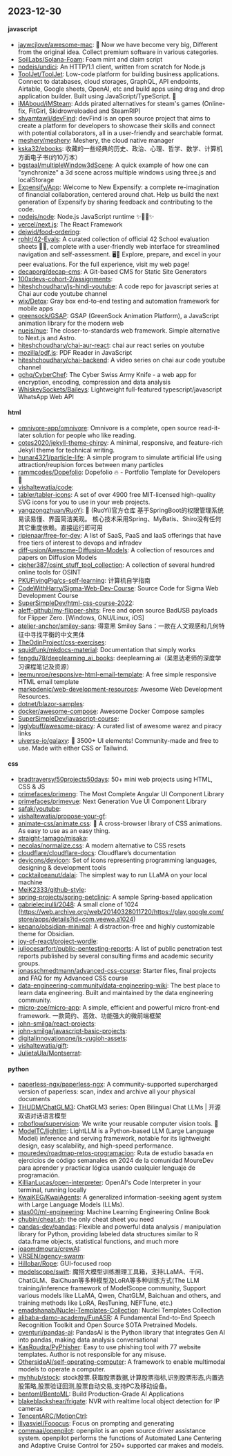 ## 2023-12-30

#### javascript
* [jaywcjlove/awesome-mac](https://github.com/jaywcjlove/awesome-mac):  Now we have become very big, Different from the original idea. Collect premium software in various categories.
* [SoilLabs/Solana-Foam](https://github.com/SoilLabs/Solana-Foam): Foam mint and claim script
* [nodejs/undici](https://github.com/nodejs/undici): An HTTP/1.1 client, written from scratch for Node.js
* [ToolJet/ToolJet](https://github.com/ToolJet/ToolJet): Low-code platform for building business applications. Connect to databases, cloud storages, GraphQL, API endpoints, Airtable, Google sheets, OpenAI, etc and build apps using drag and drop application builder. Built using JavaScript/TypeScript. 🚀
* [iMAboud/iMSteam](https://github.com/iMAboud/iMSteam): Adds pirated alternatives for steam's games (Online-fix, FitGirl, Skidrowreloaded and SteamRIP)
* [shyamtawli/devFind](https://github.com/shyamtawli/devFind): devFind is an open source project that aims to create a platform for developers to showcase their skills and connect with potential collaborators, all in a user-friendly and searchable format.
* [meshery/meshery](https://github.com/meshery/meshery): Meshery, the cloud native manager
* [kska32/ebooks](https://github.com/kska32/ebooks): 收藏的一些经典的历史、政治、心理、哲学、数学、计算机方面电子书(约10万本）
* [bgstaal/multipleWindow3dScene](https://github.com/bgstaal/multipleWindow3dScene): A quick example of how one can "synchronize" a 3d scene across multiple windows using three.js and localStorage
* [Expensify/App](https://github.com/Expensify/App): Welcome to New Expensify: a complete re-imagination of financial collaboration, centered around chat. Help us build the next generation of Expensify by sharing feedback and contributing to the code.
* [nodejs/node](https://github.com/nodejs/node): Node.js JavaScript runtime ✨🐢🚀✨
* [vercel/next.js](https://github.com/vercel/next.js): The React Framework
* [dejwid/food-ordering](https://github.com/dejwid/food-ordering): 
* [rphlr/42-Evals](https://github.com/rphlr/42-Evals): A curated collection of official 42 School evaluation sheets 📄✅, complete with a user-friendly web interface for streamlined navigation and self-assessment. 🖥️🚀 Explore, prepare, and excel in your peer evaluations. For the full experience, visit my web page!
* [decaporg/decap-cms](https://github.com/decaporg/decap-cms): A Git-based CMS for Static Site Generators
* [100xdevs-cohort-2/assignments](https://github.com/100xdevs-cohort-2/assignments): 
* [hiteshchoudhary/js-hindi-youtube](https://github.com/hiteshchoudhary/js-hindi-youtube): A code repo for javascript series at Chai aur code youtube channel
* [wix/Detox](https://github.com/wix/Detox): Gray box end-to-end testing and automation framework for mobile apps
* [greensock/GSAP](https://github.com/greensock/GSAP): GSAP (GreenSock Animation Platform), a JavaScript animation library for the modern web
* [nuejs/nue](https://github.com/nuejs/nue): The closer-to-standards web framework. Simple alternative to Next.js and Astro.
* [hiteshchoudhary/chai-aur-react](https://github.com/hiteshchoudhary/chai-aur-react): chai aur react series on youtube
* [mozilla/pdf.js](https://github.com/mozilla/pdf.js): PDF Reader in JavaScript
* [hiteshchoudhary/chai-backend](https://github.com/hiteshchoudhary/chai-backend): A video series on chai aur code youtube channel
* [gchq/CyberChef](https://github.com/gchq/CyberChef): The Cyber Swiss Army Knife - a web app for encryption, encoding, compression and data analysis
* [WhiskeySockets/Baileys](https://github.com/WhiskeySockets/Baileys): Lightweight full-featured typescript/javascript WhatsApp Web API

#### html
* [omnivore-app/omnivore](https://github.com/omnivore-app/omnivore): Omnivore is a complete, open source read-it-later solution for people who like reading.
* [cotes2020/jekyll-theme-chirpy](https://github.com/cotes2020/jekyll-theme-chirpy): A minimal, responsive, and feature-rich Jekyll theme for technical writing.
* [hunar4321/particle-life](https://github.com/hunar4321/particle-life): A simple program to simulate artificial life using attraction/reuplsion forces between many particles
* [rammcodes/Dopefolio](https://github.com/rammcodes/Dopefolio): Dopefolio 🔥 - Portfolio Template for Developers 🚀
* [vishaltewatia/code](https://github.com/vishaltewatia/code): 
* [tabler/tabler-icons](https://github.com/tabler/tabler-icons): A set of over 4900 free MIT-licensed high-quality SVG icons for you to use in your web projects.
* [yangzongzhuan/RuoYi](https://github.com/yangzongzhuan/RuoYi): 🎉 (RuoYi)官方仓库 基于SpringBoot的权限管理系统 易读易懂、界面简洁美观。 核心技术采用Spring、MyBatis、Shiro没有任何其它重度依赖。直接运行即可用
* [ripienaar/free-for-dev](https://github.com/ripienaar/free-for-dev): A list of SaaS, PaaS and IaaS offerings that have free tiers of interest to devops and infradev
* [diff-usion/Awesome-Diffusion-Models](https://github.com/diff-usion/Awesome-Diffusion-Models): A collection of resources and papers on Diffusion Models
* [cipher387/osint_stuff_tool_collection](https://github.com/cipher387/osint_stuff_tool_collection): A collection of several hundred online tools for OSINT
* [PKUFlyingPig/cs-self-learning](https://github.com/PKUFlyingPig/cs-self-learning): 计算机自学指南
* [CodeWithHarry/Sigma-Web-Dev-Course](https://github.com/CodeWithHarry/Sigma-Web-Dev-Course): Source Code for Sigma Web Development Course
* [SuperSimpleDev/html-css-course-2022](https://github.com/SuperSimpleDev/html-css-course-2022): 
* [aleff-github/my-flipper-shits](https://github.com/aleff-github/my-flipper-shits): Free and open source BadUSB payloads for Flipper Zero. [Windows, GNU/Linux, iOS]
* [atelier-anchor/smiley-sans](https://github.com/atelier-anchor/smiley-sans): 得意黑 Smiley Sans：一款在人文观感和几何特征中寻找平衡的中文黑体
* [TheOdinProject/css-exercises](https://github.com/TheOdinProject/css-exercises): 
* [squidfunk/mkdocs-material](https://github.com/squidfunk/mkdocs-material): Documentation that simply works
* [fengdu78/deeplearning_ai_books](https://github.com/fengdu78/deeplearning_ai_books): deeplearning.ai（吴恩达老师的深度学习课程笔记及资源）
* [leemunroe/responsive-html-email-template](https://github.com/leemunroe/responsive-html-email-template): A free simple responsive HTML email template
* [markodenic/web-development-resources](https://github.com/markodenic/web-development-resources): Awesome Web Development Resources.
* [dotnet/blazor-samples](https://github.com/dotnet/blazor-samples): 
* [docker/awesome-compose](https://github.com/docker/awesome-compose): Awesome Docker Compose samples
* [SuperSimpleDev/javascript-course](https://github.com/SuperSimpleDev/javascript-course): 
* [Igglybuff/awesome-piracy](https://github.com/Igglybuff/awesome-piracy): A curated list of awesome warez and piracy links
* [uiverse-io/galaxy](https://github.com/uiverse-io/galaxy): 🚀 3500+ UI elements! Community-made and free to use. Made with either CSS or Tailwind.

#### css
* [bradtraversy/50projects50days](https://github.com/bradtraversy/50projects50days): 50+ mini web projects using HTML, CSS & JS
* [primefaces/primeng](https://github.com/primefaces/primeng): The Most Complete Angular UI Component Library
* [primefaces/primevue](https://github.com/primefaces/primevue): Next Generation Vue UI Component Library
* [safak/youtube](https://github.com/safak/youtube): 
* [vishaltewatia/propose-your-gf](https://github.com/vishaltewatia/propose-your-gf): 
* [animate-css/animate.css](https://github.com/animate-css/animate.css): 🍿 A cross-browser library of CSS animations. As easy to use as an easy thing.
* [straight-tamago/misaka](https://github.com/straight-tamago/misaka): 
* [necolas/normalize.css](https://github.com/necolas/normalize.css): A modern alternative to CSS resets
* [cloudflare/cloudflare-docs](https://github.com/cloudflare/cloudflare-docs): Cloudflare’s documentation
* [devicons/devicon](https://github.com/devicons/devicon): Set of icons representing programming languages, designing & development tools
* [cocktailpeanut/dalai](https://github.com/cocktailpeanut/dalai): The simplest way to run LLaMA on your local machine
* [MeiK2333/github-style](https://github.com/MeiK2333/github-style): 
* [spring-projects/spring-petclinic](https://github.com/spring-projects/spring-petclinic): A sample Spring-based application
* [gabrielecirulli/2048](https://github.com/gabrielecirulli/2048): A small clone of 1024 (https://web.archive.org/web/20140328011720/https://play.google.com/store/apps/details?id=com.veewo.a1024)
* [kepano/obsidian-minimal](https://github.com/kepano/obsidian-minimal): A distraction-free and highly customizable theme for Obsidian.
* [joy-of-react/project-wordle](https://github.com/joy-of-react/project-wordle): 
* [juliocesarfort/public-pentesting-reports](https://github.com/juliocesarfort/public-pentesting-reports): A list of public penetration test reports published by several consulting firms and academic security groups.
* [jonasschmedtmann/advanced-css-course](https://github.com/jonasschmedtmann/advanced-css-course): Starter files, final projects and FAQ for my Advanced CSS course
* [data-engineering-community/data-engineering-wiki](https://github.com/data-engineering-community/data-engineering-wiki): The best place to learn data engineering. Built and maintained by the data engineering community.
* [micro-zoe/micro-app](https://github.com/micro-zoe/micro-app): A simple, efficient and powerful micro front-end framework. 一款简约、高效、功能强大的微前端框架
* [john-smilga/react-projects](https://github.com/john-smilga/react-projects): 
* [john-smilga/javascript-basic-projects](https://github.com/john-smilga/javascript-basic-projects): 
* [digitalinnovationone/js-yugioh-assets](https://github.com/digitalinnovationone/js-yugioh-assets): 
* [vishaltewatia/gift](https://github.com/vishaltewatia/gift): 
* [JulietaUla/Montserrat](https://github.com/JulietaUla/Montserrat): 

#### python
* [paperless-ngx/paperless-ngx](https://github.com/paperless-ngx/paperless-ngx): A community-supported supercharged version of paperless: scan, index and archive all your physical documents
* [THUDM/ChatGLM3](https://github.com/THUDM/ChatGLM3): ChatGLM3 series: Open Bilingual Chat LLMs | 开源双语对话语言模型
* [roboflow/supervision](https://github.com/roboflow/supervision): We write your reusable computer vision tools. 💜
* [ModelTC/lightllm](https://github.com/ModelTC/lightllm): LightLLM is a Python-based LLM (Large Language Model) inference and serving framework, notable for its lightweight design, easy scalability, and high-speed performance.
* [mouredev/roadmap-retos-programacion](https://github.com/mouredev/roadmap-retos-programacion): Ruta de estudio basada en ejercicios de código semanales en 2024 de la comunidad MoureDev para aprender y practicar lógica usando cualquier lenguaje de programación.
* [KillianLucas/open-interpreter](https://github.com/KillianLucas/open-interpreter): OpenAI's Code Interpreter in your terminal, running locally
* [KwaiKEG/KwaiAgents](https://github.com/KwaiKEG/KwaiAgents): A generalized information-seeking agent system with Large Language Models (LLMs).
* [stas00/ml-engineering](https://github.com/stas00/ml-engineering): Machine Learning Engineering Online Book
* [chubin/cheat.sh](https://github.com/chubin/cheat.sh): the only cheat sheet you need
* [pandas-dev/pandas](https://github.com/pandas-dev/pandas): Flexible and powerful data analysis / manipulation library for Python, providing labeled data structures similar to R data.frame objects, statistical functions, and much more
* [joaomdmoura/crewAI](https://github.com/joaomdmoura/crewAI): 
* [VRSEN/agency-swarm](https://github.com/VRSEN/agency-swarm): 
* [Hillobar/Rope](https://github.com/Hillobar/Rope): GUI-focused roop
* [modelscope/swift](https://github.com/modelscope/swift): 魔搭大模型训练推理工具箱，支持LLaMA、千问、ChatGLM、BaiChuan等多种模型及LoRA等多种训练方式(The LLM training/inference framework of ModelScope community, Support various models like LLaMA, Qwen, ChatGLM, Baichuan and others, and training methods like LoRA, ResTuning, NEFTune, etc.)
* [emadshanab/Nuclei-Templates-Collection](https://github.com/emadshanab/Nuclei-Templates-Collection): Nuclei Templates Collection
* [alibaba-damo-academy/FunASR](https://github.com/alibaba-damo-academy/FunASR): A Fundamental End-to-End Speech Recognition Toolkit and Open Source SOTA Pretrained Models.
* [gventuri/pandas-ai](https://github.com/gventuri/pandas-ai): PandasAI is the Python library that integrates Gen AI into pandas, making data analysis conversational
* [KasRoudra/PyPhisher](https://github.com/KasRoudra/PyPhisher): Easy to use phishing tool with 77 website templates. Author is not responsible for any misuse.
* [OthersideAI/self-operating-computer](https://github.com/OthersideAI/self-operating-computer): A framework to enable multimodal models to operate a computer.
* [myhhub/stock](https://github.com/myhhub/stock): stock股票.获取股票数据,计算股票指标,识别股票形态,内置选股策略,股票验证回测,股票自动交易,支持PC及移动设备。
* [bentoml/BentoML](https://github.com/bentoml/BentoML): Build Production-Grade AI Applications
* [blakeblackshear/frigate](https://github.com/blakeblackshear/frigate): NVR with realtime local object detection for IP cameras
* [TencentARC/MotionCtrl](https://github.com/TencentARC/MotionCtrl): 
* [lllyasviel/Fooocus](https://github.com/lllyasviel/Fooocus): Focus on prompting and generating
* [commaai/openpilot](https://github.com/commaai/openpilot): openpilot is an open source driver assistance system. openpilot performs the functions of Automated Lane Centering and Adaptive Cruise Control for 250+ supported car makes and models.
